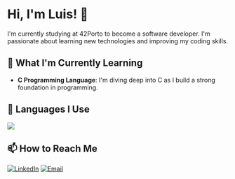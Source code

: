 # Hi, I'm Luis! 👋

I'm currently studying at 42Porto to become a software developer. I'm passionate about learning new technologies and improving my coding skills.

## 🌱 What I'm Currently Learning

- **C Programming Language**: I'm diving deep into C as I build a strong foundation in programming.

## 🔧 Languages I Use

![](https://img.shields.io/badge/C-00599C?style=for-the-badge&logo=c&logoColor=white)

## 📫 How to Reach Me

[![LinkedIn](https://img.shields.io/badge/LinkedIn-0077B5?style=for-the-badge&logo=linkedin&logoColor=white)](https://www.linkedin.com/in/your-profile) [![Email](https://img.shields.io/badge/Email-D14836?style=for-the-badge&logo=gmail&logoColor=white)](mailto:your-email@example.com)

